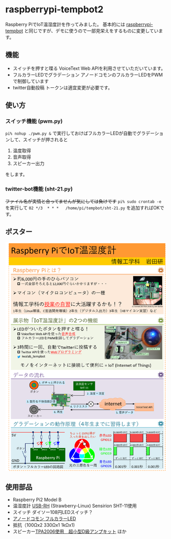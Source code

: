 # raspberrypi-tempbot2

Raspberry PiでIoT温湿度計を作ってみました。
基本的には [raspberrypi-tempbot](https://github.com/iwax2/raspberrypi-tempbot) と同じですが、デモに使うので一部見栄えをするものに変更しています。

## 機能
* スイッチを押すと喋る
 VoiceText Web APIを利用させていただいています。
* フルカラーLEDでグラデーション
 アノードコモンのフルカラーLEDをPWMで制御しています
* twitter自動投稿
 トークンは適宜変更が必要です。

## 使い方
### スイッチ機能 (pwm.py)
`pi% nohup ./pwm.py &`
で実行しておけばフルカラーLEDが自動でグラデーションして、スイッチが押されると

1. 温度取得
2. 音声取得
3. スピーカー出力

をします。

### twitter-bot機能 (sht-21.py)
~~ファイル名が実情と合ってませんが気にしては負けです~~
`pi% sudo crontab -e`
を実行して
`02 */3  * * *   /home/pi/tempbot/sht-21.py`
を追加すればOKです。

## ポスター
![ポスター](poster.png)

## 使用部品
* Raspberry Pi2 Model B
* 温湿度計 [USB-RH](https://strawberry-linux.com/catalog/items?code=52001) (Strawberry-Linux) Sensirion SHT-11使用
* スイッチ ダイソー108円LEDスイッチ？
* [アノードコモン フルカラーLED](http://www.aitendo.com/product/6926)
* 抵抗（100Ωx2 330Ωx1 1kΩx1)
* スピーカー[TPA2006使用　超小型D級アンプキット](http://akizukidenshi.com/catalog/g/gK-08161/) ほか

